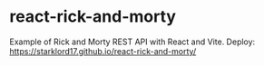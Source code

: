 ﻿# react-rick-and-morty
Example of Rick and Morty REST API with React and Vite. Deploy: https://starklord17.github.io/react-rick-and-morty/
